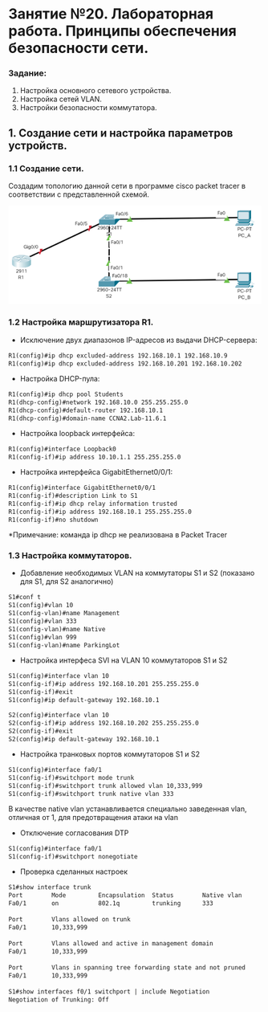 # Занятие №20. Лабораторная работа. Принципы обеспечения безопасности сети.

###  Задание:

1. Настройка основного сетевого устройства.
2. Настройка сетей VLAN.
3. Настройки безопасности коммутатора.

## 1. Создание сети и настройка параметров устройств.
### 1.1 Создание сети.

Создадим топологию данной сети в программе cisco packet tracer в соответствии с представленной схемой.

![](lesson-20_net_topology.png)

### 1.2 Настройка маршрутизатора R1.

- Исключение двух диапазонов IP-адресов из выдачи DHCP-сервера:
```
R1(config)#ip dhcp excluded-address 192.168.10.1 192.168.10.9
R1(config)#ip dhcp excluded-address 192.168.10.201 192.168.10.202
```
- Настройка DHCP-пула:
```
R1(config)#ip dhcp pool Students
R1(dhcp-config)#network 192.168.10.0 255.255.255.0
R1(dhcp-config)#default-router 192.168.10.1
R1(dhcp-config)#domain-name CCNA2.Lab-11.6.1
```
- Настройка loopback интерфейса:
```
R1(config)#interface Loopback0
R1(config-if)#ip address 10.10.1.1 255.255.255.0
```
- Настройка интерфейса GigabitEthernet0/0/1:
```
R1(config)#interface GigabitEthernet0/0/1
R1(config-if)#description Link to S1
R1(config-if)#ip dhcp relay information trusted
R1(config-if)#ip address 192.168.10.1 255.255.255.0
R1(config-if)#no shutdown
```
*Примечание: команда ip dhcp не реализована в Packet Tracer

### 1.3 Настройка коммутаторов.

- Добавление необходимых VLAN на коммутаторы S1 и S2 (показано для S1, для S2 аналогично)
```
S1#conf t
S1(config)#vlan 10
S1(config-vlan)#name Management
S1(config)#vlan 333
S1(config-vlan)#name Native
S1(config)#vlan 999
S1(config-vlan)#name ParkingLot
```
- Настройка интерфеса SVI на VLAN 10 коммутаторов S1 и S2
```
S1(config)#interface vlan 10
S1(config-if)#ip address 192.168.10.201 255.255.255.0
S1(config-if)#exit
S1(config)#ip default-gateway 192.168.10.1
```
```
S2(config)#interface vlan 10
S2(config-if)#ip address 192.168.10.202 255.255.255.0
S2(config-if)#exit
S2(config)#ip default-gateway 192.168.10.1
```
- Настройка транковых портов коммутаторов S1 и S2
```
S1(config)#interface fa0/1
S1(config-if)#switchport mode trunk
S1(config-if)#switchport trunk allowed vlan 10,333,999
S1(config-if)#switchport trunk native vlan 333
```
В качестве native vlan устанавливается специально заведенная vlan, отличная от 1, для предотвращения атаки на vlan

- Отключение согласования DTP

```
S1(config)#interface fa0/1
S1(config-if)#switchport nonegotiate
```

- Проверка сделанных настроек
```
S1#show interface trunk
Port        Mode         Encapsulation  Status        Native vlan
Fa0/1       on           802.1q         trunking      333

Port        Vlans allowed on trunk
Fa0/1       10,333,999

Port        Vlans allowed and active in management domain
Fa0/1       10,333,999

Port        Vlans in spanning tree forwarding state and not pruned
Fa0/1       10,333,999

S1#show interfaces f0/1 switchport | include Negotiation
Negotiation of Trunking: Off
```
